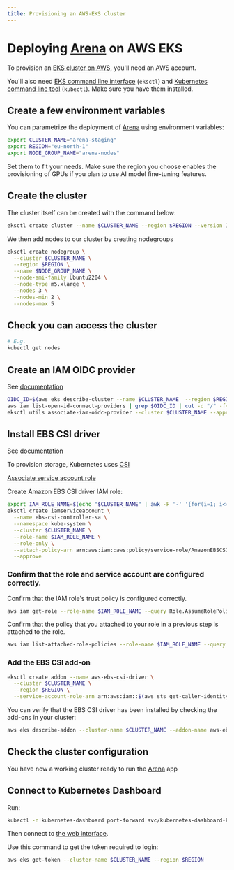 ```yaml
---
title: Provisioning an AWS-EKS cluster
---
```


# Deploying [Arena](https://github.com/arena-ai/arena) on AWS EKS

To provision an [EKS cluster on AWS](https://docs.aws.amazon.com/eks/latest/userguide/create-cluster.html), you'll need an AWS account.

You'll also need [EKS command line interface](https://eksctl.io/) (`eksctl`) and [Kubernetes command line tool](https://kubernetes.io/docs/reference/kubectl/) (`kubectl`).
Make sure you have them installed.

## Create a few environment variables

You can parametrize the deployment of [Arena](https://github.com/arena-ai/arena) using environment variables:
```sh
export CLUSTER_NAME="arena-staging"
export REGION="eu-north-1"
export NODE_GROUP_NAME="arena-nodes"
```

Set them to fit your needs. Make sure the region you choose enables the provisioning of GPUs if you plan to use AI model fine-tuning features.

## Create the cluster

The cluster itself can be created with the command below:

```sh
eksctl create cluster --name $CLUSTER_NAME --region $REGION --version 1.30 --without-nodegroup
```

We then add nodes to our cluster by creating nodegroups

```sh
eksctl create nodegroup \
  --cluster $CLUSTER_NAME \
  --region $REGION \
  --name $NODE_GROUP_NAME \
  --node-ami-family Ubuntu2204 \
  --node-type m5.xlarge \
  --nodes 3 \
  --nodes-min 2 \
  --nodes-max 5
```

## Check you can access the cluster

```sh
# E.g.
kubectl get nodes
```

## Create an IAM OIDC provider

See [documentation](https://docs.aws.amazon.com/eks/latest/userguide/enable-iam-roles-for-service-accounts.html)

```sh
OIDC_ID=$(aws eks describe-cluster --name $CLUSTER_NAME  --region $REGION --query "cluster.identity.oidc.issuer" --output text | cut -d '/' -f 5)
aws iam list-open-id-connect-providers | grep $OIDC_ID | cut -d "/" -f4
eksctl utils associate-iam-oidc-provider --cluster $CLUSTER_NAME --approve --region $REGION
```

## Install EBS CSI driver

See [documentation](https://docs.aws.amazon.com/eks/latest/userguide/ebs-csi.html)

To provision storage, Kubernetes uses [CSI](https://kubernetes.io/docs/concepts/storage/volumes/#csi)

[Associate service account role](https://docs.aws.amazon.com/eks/latest/userguide/associate-service-account-role.html)

Create Amazon EBS CSI driver IAM role:
```sh
export IAM_ROLE_NAME=$(echo "$CLUSTER_NAME" | awk -F '-' '{for(i=1; i<=NF; i++) $i=toupper(substr($i,1,1)) substr($i,2)} 1' OFS="")EBSCSIDriverRole
eksctl create iamserviceaccount \
  --name ebs-csi-controller-sa \
  --namespace kube-system \
  --cluster $CLUSTER_NAME \
  --role-name $IAM_ROLE_NAME \
  --role-only \
  --attach-policy-arn arn:aws:iam::aws:policy/service-role/AmazonEBSCSIDriverPolicy \
  --approve
```

### Confirm that the role and service account are configured correctly.

Confirm that the IAM role's trust policy is configured correctly.

```sh
aws iam get-role --role-name $IAM_ROLE_NAME --query Role.AssumeRolePolicyDocument
```

Confirm that the policy that you attached to your role in a previous step is attached to the role.

```sh
aws iam list-attached-role-policies --role-name $IAM_ROLE_NAME --query "AttachedPolicies[0].PolicyArn" --output text
```

### Add the EBS CSI add-on

```sh
eksctl create addon --name aws-ebs-csi-driver \
  --cluster $CLUSTER_NAME \
  --region $REGION \
  --service-account-role-arn arn:aws:iam::$(aws sts get-caller-identity --query Account --output text):role/${IAM_ROLE_NAME} --force
```

You can verify that the EBS CSI driver has been installed by checking the add-ons in your cluster:

```sh
aws eks describe-addon --cluster-name $CLUSTER_NAME --addon-name aws-ebs-csi-driver
```

## Check the cluster configuration

You have now a working cluster ready to run the [Arena](https://github.com/arena-ai/arena) app

## Connect to Kubernetes Dashboard

Run:

```sh
kubectl -n kubernetes-dashboard port-forward svc/kubernetes-dashboard-kong-proxy 8443:443
```

Then connect to [the web interface](https://localhost:8443/).

Use this command to get the token required to login:

```sh
aws eks get-token --cluster-name $CLUSTER_NAME --region $REGION
```

